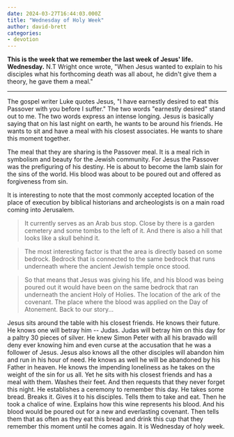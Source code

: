 ```yaml
---
date: 2024-03-27T16:44:03.000Z
title: "Wednesday of Holy Week"
author: david-brett
categories:
- devotion
---
```

**This is the week that we remember the last week of Jesus' life. Wednesday.** N.T Wright once wrote, "When Jesus wanted to explain to his disciples what his forthcoming death was all about, he didn't give them a theory, he gave them a meal."
* * *

The gospel writer Luke quotes Jesus, "I have earnestly desired to eat this Passover with you before I suffer." The two words "earnestly desired" stand out to me. The two words express an intense longing. Jesus is basically saying that on his last night on earth, he wants to be around his friends. He wants to sit and have a meal with his closest associates. He wants to share this moment together.

The meal that they are sharing is the Passover meal. It is a meal rich in symbolism and beauty for the Jewish community. For Jesus the Passover was the prefiguring of his destiny. He is about to become the lamb slain for the sins of the world. His blood was about to be poured out and offered as forgiveness from sin.
> 
It is interesting to note that the most commonly accepted location of the place of execution by biblical historians and archeologists is on a main road coming into Jerusalem.

> It currently serves as an Arab bus stop. Close by there is a garden cemetery and some tombs to the left of it. And there is also a hill that looks like a skull behind it.

> The most interesting factor is that the area is directly based on some bedrock. Bedrock that is connected to the same bedrock that runs underneath where the ancient Jewish temple once stood.

> So that means that Jesus was giving his life, and his blood was being poured out it would have been on the same bedrock that ran underneath the ancient Holy of Holies. The location of the ark of the covenant. The place where the blood was applied on the Day of Atonement. Back to our story...

Jesus sits around the table with his closest friends. He knows their future. He knows one will betray him -- Judas. Judas will betray him on this day for a paltry 30 pieces of silver. He knew Simon Peter with all his bravado will deny ever knowing him and even curse at the accusation that he was a follower of Jesus. Jesus also knows all the other disciples will abandon him and run in his hour of need. He knows as well he will be abandoned by his Father in heaven. He knows the impending loneliness as he takes on the weight of the sin for us all. Yet he sits with his closest friends and has a meal with them. Washes their feet. And then requests that they never forget this night. He establishes a ceremony to remember this day. He takes some bread. Breaks it. Gives it to his disciples. Tells them to take and eat. Then he took a chalice of wine. Explains how this wine represents his blood. And his blood would be poured out for a new and everlasting covenant. Then tells them that as often as they eat this bread and drink this cup that they remember this moment until he comes again. It is Wednesday of holy week.